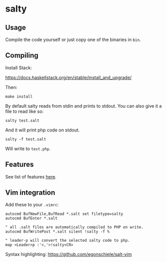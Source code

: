 # salty

## Usage
Compile the code yourself or just copy one of the binaries in `bin`.

## Compiling

Install Stack:

https://docs.haskellstack.org/en/stable/install_and_upgrade/

Then:

    make install

By default salty reads from stdin and prints to stdout.
You can also give it a file to read like so:

    salty test.salt

And it will print php code on stdout.

    salty -f test.salt

Will write to `test.php`.

## Features

See list of features [here](/egonSchiele/salty/blob/main/FEATURES.md).

## Vim integration

Add these to your `.vimrc`:

    autocmd BufNewFile,BufRead *.salt set filetype=salty
    autocmd BufEnter *.salt

    " all .salt files are automatically compiled to PHP on write.
    autocmd BufWritePost *.salt silent !salty -f %

    " leader-p will convert the selected salty code to php.
    map <Leader>p :'<,'>!salty<CR>


Syntax highlighting: https://github.com/egonschiele/salt-vim


